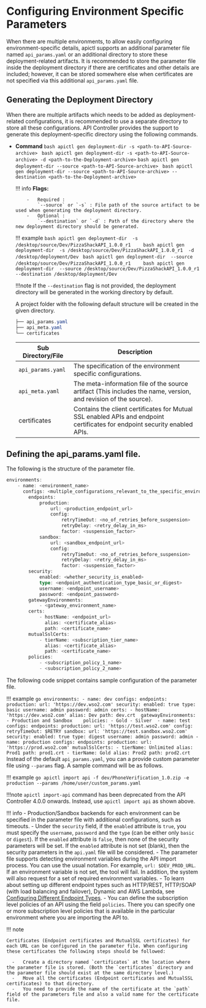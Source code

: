 #  Configuring Environment Specific Parameters

When there are multiple environments, to allow easily configuring environment-specific details, apictl supports an additional parameter file named `api_params.yaml` or an additional directory to store these deployment-related artifacts. It is recommended to store the parameter file inside the deployment directory if there are certificates and other details are included; however, it can be stored somewhere else when certificates are not specified via this additional `api_params.yaml` file. 

## Generating the Deployment Directory 

When there are multiple artifacts which needs to be added as deployment-related configurations, it is recommended to use a separate directory to store all these configurations. API Controller provides the support to generate this deployment-specific directory using the following commands.

-   **Command**
        ``` bash
        apictl gen deployment-dir -s <path-to-API-Source-archive> 
        ```
        ``` bash
        apictl gen deployment-dir -s <path-to-API-Source-archive> -d <path-to-the-Deployment-archive>
        ```
        ``` bash
        apictl gen deployment-dir --source <path-to-API-Source-archive> 
        ```
        ``` bash
        apictl gen deployment-dir --source <path-to-API-Source-archive> --destination <path-to-the-Deployment-archive>
        ```

    !!! info
            **Flags:**  
            
            -   Required :  
                `--source` or `-s` : File path of the source artifact to be used when generating the deployment directory.
            -   Optional :  
                `--destination` or `-d` : Path of the directory where the new deployment directory should be generated.    

    !!! example
            ```bash
            apictl gen deployment-dir  -s  /desktop/source/Dev/PizzaShackAPI_1.0.0_r1   
            ```
            ```bash
            apictl gen deployment-dir  -s /desktop/source/Dev/PizzaShackAPI_1.0.0_r1  -d /desktop/deployment/Dev
            ```
            ```bash
            apictl gen deployment-dir  --source  /desktop/source/Dev/PizzaShackAPI_1.0.0_r1   
            ```
            ```bash
            apictl gen deployment-dir  --source /desktop/source/Dev/PizzaShackAPI_1.0.0_r1  --destination /desktop/deployment/Dev
            ```

    !!!note
            If the `--destination` flag is not provided, the deployment directory will be generated in the working directory by default.

    A project folder with the following default structure will be created in the given directory.

    ``` java
    ├── api_params.yaml
    ├── api_meta.yaml
    └── certificates    
    ```
    <table>
        <thead>
            <tr class="header">
                <th>Sub Directory/File</th>
                <th>Description</th>
            </tr>
        </thead>
        <tbody>
            <tr class="odd">
                <td><code>api_params.yaml</code></td>
                <td>The specification of the environment specific configurations.</td>
            </tr>
            <tr class="odd">
                <td><code>api_meta.yaml</code></td>
                <td>The meta-information file of the source artifact (This includes the name, version, and revision of the source).</td>
            </tr>
            <tr class="odd">
                <td>certificates</td>
                <td>Contains the client certificates for Mutual SSL enabled APIs and endpoint certificates for endpoint security enabled APIs.</td>
            </tr>
        </tbody>
    </table>

## Defining the api_params.yaml file.

The following is the structure of the parameter file.

```go
environments:
    - name: <environment_name>
      configs: <multiple_configurations_relevant_to_the_specific_environment>
        endpoints:
            production:
                url: <production_endpoint_url>
                config:
                    retryTimeOut: <no_of_retries_before_suspension>
                    retryDelay: <retry_delay_in_ms>
                    factor: <suspension_factor>
            sandbox:
                url: <sandbox_endpoint_url>
                config:
                    retryTimeOut: <no_of_retries_before_suspension>
                    retryDelay: <retry_delay_in_ms>
                    factor: <suspension_factor>
        security:
            enabled: <whether_security_is_enabled>
            type: <endpoint_authentication_type_basic_or_digest>
            username: <endpoint_username>
            password: <endpoint_password>
        gatewayEnvironments:
            - <gateway_environment_name>           
        certs:
            - hostName: <endpoint_url>
              alias: <certificate_alias>
              path: <certificate_name>
        mutualSslCerts:
            - tierName: <subscription_tier_name>
              alias: <certificate_alias>
              path: <certificate_name>
        policies:
            - <subscription_policy_1_name>
            - <subscription_policy_2_name>
```
The following code snippet contains sample configuration of the parameter file.

!!! example
    ```go
    environments:
        - name: dev
          configs:
            endpoints:
                production:
                    url: 'https://dev.wso2.com'
            security:
                enabled: true
                type: basic
                username: admin
                password: admin
            certs:
                - hostName: 'https://dev.wso2.com'
                  alias: Dev
                  path: dev.crt 
            gatewayEnvironments:
                - Production and Sandbox   
            policies:
                - Gold
                - Silver 
        - name: test
          configs:
            endpoints:
                production:
                    url: 'https://test.wso2.com'
                    config:
                        retryTimeOut: $RETRY
                sandbox:
                    url: 'https://test.sandbox.wso2.com'
            security:
                enabled: true
                type: digest
                username: admin
                password: admin
        - name: production
          configs:
            endpoints:
                production:
                    url: 'https://prod.wso2.com'
                mutualSslCerts:
                    - tierName: Unlimited
                      alias: Prod1
                      path: prod1.crt
                    - tierName: Gold
                      alias: Prod2
                      path: prod2.crt
    ```
Instead of the default `api_params.yaml`, you can a provide custom parameter file using `--params` flag. A sample command will be as follows.

!!! example
    ```go
    apictl import api -f dev/PhoneVerification_1.0.zip -e production --params /home/user/custom_params.yaml 
    ```

!!!note
    `apictl import-api` command has been deprecated from the API Controller 4.0.0 onwards. Instead, use `apictl import api` as shown above.

!!! info
    -   Production/Sandbox backends for each environment can be specified in the parameter file with additional configurations, such as timeouts.
    -   Under the `security` field, if the `enabled` attribute is `true`, you must specify the `username`, `password` and the `type` (can be either only `basic` or `digest`). If the `enabled` attribute is `false`, then none of the security parameters will be set. If the `enabled` attribute is not set (blank), then the security parameters in the `api.yaml` file will be considered.
    -   The parameter file supports detecting environment variables during the API import process. You can use the usual notation. For example, `url: $DEV_PROD_URL`.  If an environment variable is not set, the tool will fail. In addition, the system will also request for a set of required environment variables.
    - To learn about setting up different endpoint types such as HTTP/REST, HTTP/SOAP (with load balancing and failover), Dynamic and AWS Lambda, see [Configuring Different Endpoint Types]({{base_path}}/install-and-setup/setup/api-controller/advanced-topics/configuring-different-endpoint-types).
    - You can define the subscription level policies of an API using the field `policies`. There you can specify one or more subscription level policies that is available in the particular environment where you are importing the API to.

!!! note

    Certificates (Endpoint certificates and MutualSSL certificates) for each URL can be configured in the parameter file. When configuring these certificates the following steps should be followed:
       
      -   Create a directory named `certificates` at the location where the parameter file is stored. (Both the `certificates` directory and the parameter file should exist at the same directory level.)
      -   Move all the certificates (Endpoint certificates and MutualSSL certificates) to that directory.
      -   You need to provide the name of the certificate at the `path` field of the parameters file and also a valid name for the certificate file.
